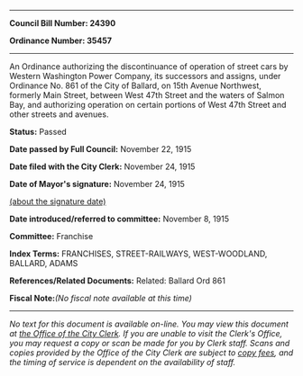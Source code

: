 

********

**Council Bill Number: 24390**
   
**Ordinance Number: 35457**
********

 An Ordinance authorizing the discontinuance of operation of street cars by Western Washington Power Company, its successors and assigns, under Ordinance No. 861 of the City of Ballard, on 15th Avenue Northwest, formerly Main Street, between West 47th Street and the waters of Salmon Bay, and authorizing operation on certain portions of West 47th Street and other streets and avenues.

**Status:** Passed
   
**Date passed by Full Council:** November 22, 1915
   
**Date filed with the City Clerk:** November 24, 1915
   
**Date of Mayor's signature:** November 24, 1915
   
[(about the signature date)](/~public/approvaldate.htm)
   
   
   
**Date introduced/referred to committee:** November 8, 1915
   
**Committee:** Franchise
   
   
**Index Terms:** FRANCHISES, STREET-RAILWAYS, WEST-WOODLAND, BALLARD, ADAMS

**References/Related Documents:** Related: Ballard Ord 861

**Fiscal Note:**_(No fiscal note available at this time)_
********

_No text for this document is available on-line. You may view this document at [the Office of the City Clerk](http://www.seattle.gov/leg/clerk/contactUs.htm). If you are unable to visit the Clerk's Office, you may request a copy or scan be made for you by Clerk staff. Scans and copies provided by the Office of the City Clerk are subject to [copy fees](http://clerk.seattle.gov/~public/clerkfees.htm), and the timing of service is dependent on the availability of staff._

